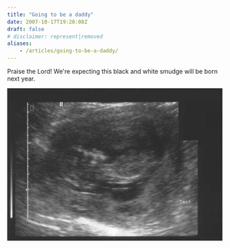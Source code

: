 ```yaml
---
title: "Going to be a daddy"
date: 2007-10-17T19:28:08Z
draft: false
# disclaimer: represent|removed
aliases:
    - /articles/going-to-be-a-daddy/
---
```


Praise the Lord! We're expecting this black and white smudge will be born next year.

![Scan photo](/static/posts/2007-10-going-to-be-a-daddy.jpg)
